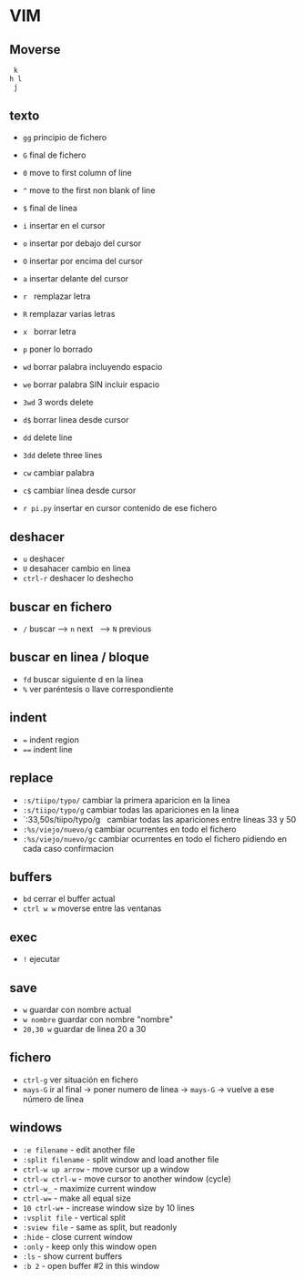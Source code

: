 # VIM

## Moverse

```bash
 k
h l
 j
```

## texto

- `gg`  principio de fichero
- `G`   final de fichero
- `0`   move to first column of line
- `^`   move to the first non blank of line
- `$`   final de linea

- `i`   insertar en el cursor
- `o`   insertar por debajo del cursor
- `O`   insertar por encima del cursor
- `a`   insertar delante del cursor

- `r`   remplazar letra
- `R`   remplazar varias letras
- `x`   borrar letra
- `p`   poner lo borrado
- `wd`  borrar palabra incluyendo espacio
- `we`  borrar palabra SIN incluir espacio
- `3wd` 3 words delete
- `d$`  borrar linea desde cursor
- `dd`  delete line
- `3dd` delete three lines
- `cw`  cambiar palabra
- `c$`  cambiar línea desde cursor
- `r pi.py`   insertar en cursor contenido de ese fichero

## deshacer

- `u` deshacer
- `U` desahacer cambio en linea
- `ctrl-r` deshacer lo deshecho

## buscar en fichero

- `/` buscar  --> `n`  next   --> `N`  previous

## buscar en linea / bloque

- `fd` buscar siguiente d en la línea 
- `%`  ver paréntesis o llave correspondiente

## indent

- `=`  indent region
- `==` indent line

## replace

- `:s/tiipo/typo/`    cambiar la primera aparicion en la linea
- `:s/tiipo/typo/g`    cambiar todas las apariciones en la linea
- `:33,50s/tiipo/typo/g   cambiar todas las apariciones entre líneas 33 y 50
- `:%s/viejo/nuevo/g`  cambiar ocurrentes en todo el fichero
- `:%s/viejo/nuevo/gc`  cambiar ocurrentes en todo el fichero pidiendo en cada caso confirmacion

## buffers

- `bd`  cerrar el buffer actual
- `ctrl w w` moverse entre las ventanas

## exec

- `!`   ejecutar

## save

- `w`  guardar con nombre actual
- `w nombre`  guardar con nombre "nombre"
- `20,30 w`  guardar de linea 20 a 30

## fichero

- `ctrl-g`  ver situación en fichero
- `mays-G`  ir al final -> poner numero de linea -> `mays-G` -> vuelve a ese número de línea

## windows

- `:e filename`      - edit another file
- `:split filename`  - split window and load another file
- `ctrl-w up arrow`  - move cursor up a window
- `ctrl-w ctrl-w`    - move cursor to another window (cycle)
- `ctrl-w_`          - maximize current window
- `ctrl-w=`          - make all equal size
- `10 ctrl-w+`       - increase window size by 10 lines
- `:vsplit file`     - vertical split
- `:sview file`      - same as split, but readonly
- `:hide`            - close current window
- `:only`            - keep only this window open
- `:ls`              - show current buffers
- `:b 2`             - open buffer #2 in this window
